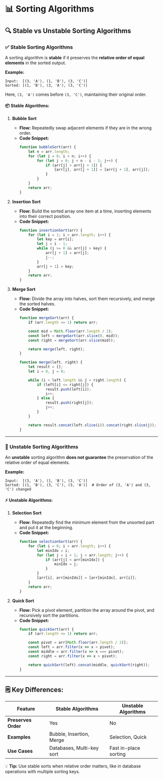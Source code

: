 # 📊 Sorting Algorithms

## 🔍 Stable vs Unstable Sorting Algorithms

### ✅ **Stable Sorting Algorithms**
A sorting algorithm is **stable** if it preserves the **relative order of equal elements** in the sorted output.

**Example:**
```
Input:  [(3, 'A'), (1, 'B'), (3, 'C')]
Sorted: [(1, 'B'), (3, 'A'), (3, 'C')]
```
Here, `(3, 'A')` comes before `(3, 'C')`, maintaining their original order.

#### 📦 **Stable Algorithms:**

1. **Bubble Sort**
   - **Flow:** Repeatedly swap adjacent elements if they are in the wrong order.
   - **Code Snippet:**
     ```javascript
     function bubbleSort(arr) {
         let n = arr.length;
         for (let i = 0; i < n; i++) {
             for (let j = 0; j < n - i - 1; j++) {
                 if (arr[j] > arr[j + 1]) {
                     [arr[j], arr[j + 1]] = [arr[j + 1], arr[j]];
                 }
             }
         }
         return arr;
     }
     ```

2. **Insertion Sort**
   - **Flow:** Build the sorted array one item at a time, inserting elements into their correct position.
   - **Code Snippet:**
     ```javascript
     function insertionSort(arr) {
         for (let i = 1; i < arr.length; i++) {
             let key = arr[i];
             let j = i - 1;
             while (j >= 0 && arr[j] > key) {
                 arr[j + 1] = arr[j];
                 j--;
             }
             arr[j + 1] = key;
         }
         return arr;
     }
     ```

3. **Merge Sort**
   - **Flow:** Divide the array into halves, sort them recursively, and merge the sorted halves.
   - **Code Snippet:**
     ```javascript
     function mergeSort(arr) {
         if (arr.length <= 1) return arr;

         const mid = Math.floor(arr.length / 2);
         const left = mergeSort(arr.slice(0, mid));
         const right = mergeSort(arr.slice(mid));

         return merge(left, right);
     }

     function merge(left, right) {
         let result = [];
         let i = 0, j = 0;

         while (i < left.length && j < right.length) {
             if (left[i] <= right[j]) {
                 result.push(left[i]);
                 i++;
             } else {
                 result.push(right[j]);
                 j++;
             }
         }

         return result.concat(left.slice(i)).concat(right.slice(j));
     }
     ```

---

### 🚫 **Unstable Sorting Algorithms**
An **unstable** sorting algorithm **does not guarantee** the preservation of the relative order of equal elements.

**Example:**
```
Input:  [(3, 'A'), (1, 'B'), (3, 'C')]
Sorted: [(1, 'B'), (3, 'C'), (3, 'A')]  # Order of (3, 'A') and (3, 'C') changed
```

#### ⚡ **Unstable Algorithms:**

1. **Selection Sort**
   - **Flow:** Repeatedly find the minimum element from the unsorted part and put it at the beginning.
   - **Code Snippet:**
     ```javascript
     function selectionSort(arr) {
         for (let i = 0; i < arr.length; i++) {
             let minIdx = i;
             for (let j = i + 1; j < arr.length; j++) {
                 if (arr[j] < arr[minIdx]) {
                     minIdx = j;
                 }
             }
             [arr[i], arr[minIdx]] = [arr[minIdx], arr[i]];
         }
         return arr;
     }
     ```

2. **Quick Sort**
   - **Flow:** Pick a pivot element, partition the array around the pivot, and recursively sort the partitions.
   - **Code Snippet:**
     ```javascript
     function quickSort(arr) {
         if (arr.length <= 1) return arr;

         const pivot = arr[Math.floor(arr.length / 2)];
         const left = arr.filter(x => x < pivot);
         const middle = arr.filter(x => x === pivot);
         const right = arr.filter(x => x > pivot);

         return quickSort(left).concat(middle, quickSort(right));
     }
     ```

---

## 🗒️ **Key Differences:**
| Feature                | Stable Algorithms       | Unstable Algorithms       |
|------------------------|-------------------------|---------------------------|
| **Preserves Order**    | Yes                     | No                        |
| **Examples**           | Bubble, Insertion, Merge| Selection, Quick          |
| **Use Cases**          | Databases, Multi-key sort| Fast in-place sorting    |

💡 **Tip:** Use stable sorts when relative order matters, like in database operations with multiple sorting keys.

